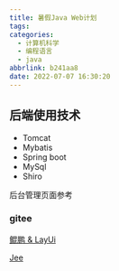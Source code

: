 ```yaml
---
title: 暑假Java Web计划
tags:
categories:
  - 计算机科学
  - 编程语言
  - java
abbrlink: b241aa8
date: 2022-07-07 16:30:20
---
```


## 后端使用技术

- Tomcat
- Mybatis
- Spring boot
- MySql
- Shiro







后台管理页面参考

### gitee

[鲲鹏 & LayUi](https://gitee.com/javaweb520/JavaWeb_Layui?_from=gitee_search)

[Jee](https://gitee.com/dataact/jeeweb?_from=gitee_search)
